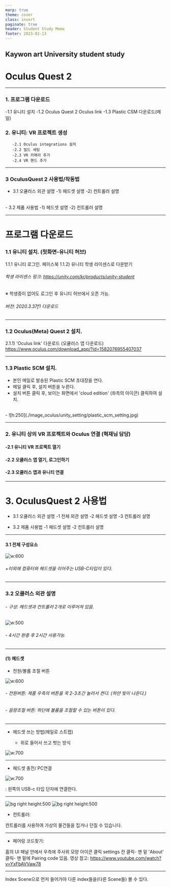 ```yaml
---
marp: true
theme: cover
class: invert
paginate: true
header: Student Study Memo
footer: 2023-02-13
---
```

<!--_color: pink-->
<!--_backgroundColor: -->
## Kaywon art University student study
#  Oculus Quest 2 

---

### 1.  프로그램 다운로드
 -1.1 유니티 설치
 -1.2 Oculus Quest 2 Oculus link
 -1.3 Plastic CSM 다운로드(메일)

### 2.  유니티: VR 프로젝트 생성
       -2.1 Oculus integrations 설치
       -2.2 빌드 세팅
       -2.3 VR 카메라 추가
       -2.4 VR 핸드 추가

---

### 3  OculusQuest 2 사용법/작동법

 - 3.1 오큘러스 외관 설명
      -1) 헤드셋 설명
      -2) 컨트롤러 설명
<br>
 - 3.2 제품 사용법
     -1) 헤드셋 설명
     -2) 컨트롤러 설명

---

# 프로그램 다운로드

### 1.1 유니티 설치. (첫화면-유니티 허브)

1.1.1 유니티 로그인. 페이스북 
1.1.2) 유니티 학생 라이센스로 다운받기
###### 학생 라이센스 링크: https://unity.com/kr/products/unity-student
※ 학생증이 없어도 로그인 후 유니티 허브에서 오픈 가능.

######  버전: 2020.3.37f1 다운로드

---

### 1.2 Oculus(Meta) Quest 2 설치.

2.1.1) 'Oculus link' 다운로드 (오큘러스 앱 다운로드)
https://www.oculus.com/download_app/?id=1582076955407037


---

### 1.3 Plastic SCM 설치.

- 본인 메일로 발송된 Plastic SCM 초대장을 연다.
- 메일 클릭 후, 설치 버튼을 누른다.
- 설치 버튼 클릭 후, 보이는 화면에서 'cloud edition' (좌측의 아이콘) 클릭하여 설치. 
<br>
- ![h:250](./image_oculus/unity_setting/plastic_scm_setting.jpg) 

---

### 2.  유니티 상의 VR 프로젝트와 Oculus 연결 (혁재님 담당)

#### -2.1 유니티 VR 프로젝트 열기
#### -2.2 오큘러스 앱 열기, 로그인하기
#### -2.3 오큘러스 앱과 유니티 연결 

---

# 3.  OculusQuest 2 사용법

 - 3.1 오큘러스 외관 설명
      -1 전체 외관 설명
      -2 헤드셋 설명
      -3 컨트롤러 설명

 - 3.2 제품 사용법
     -1 헤드셋 설명
     -2 컨트롤러 설명

---

#### 3.1 전체 구성요소

![w:600](./oculusquest2/all.png)

###### +이외에 컴퓨터와 헤드셋을 이어주는 USB-C타입이 있다.

---

### 3.2 오큘러스 외관 설명

###### - 구성: 헤드셋과 컨트롤러 2개로 이루어져 있음.

![w:500](./oculusquest2/oculus.jpg)

###### - 4시간 완충 후 2시간 사용가능.

---

#### (1) 헤드셋

- 전원/볼륨 조절 버튼 

![w:600](./oculusquest2/power_volumn_button.jpg)

###### - 전원버튼: 제품 우측의 버튼을 꾹 2-3초간 눌러서 켠다. (하얀 빛이 나온다.)
###### - 음량조절 버튼: 하단에 볼륨을 조절할 수 있는 버튼이 있다.


---

- 헤드셋 쓰는 방법(헤일로 스트랩)

   - 위로 들어서 쓰고 벗는 방식 <br>

![w:700](./oculusquest2/onhead.png)

---

-  헤드셋 충전/ PC연결 

![w:700](./oculusquest2/charge_connect.jpg)

: 왼쪽의 USB-c 타입 단자에 연결한다.




---

![bg right height:500](./oculusquest2/left.png)
![bg right height:500](./oculusquest2/right.png)

- 컨트롤러: 

컨트롤러를 사용하여 가상의 물건들을 집거나 던질 수 있습니다.





---


 - 페어링 코드찾기: 

홈의 UI 패널 안에서 우측에 주사위 모양 아이콘 클릭
settings 칸 클릭- 맨 밑 'About' 클릭- 맨 밑에 Pairing code 있음.
영상 참고: https://www.youtube.com/watch?v=YxFbAVVaw78 

---

Index Scene으로 먼저 들어가야 
다른 index들을(다른 Scene들) 볼 수 있다.

